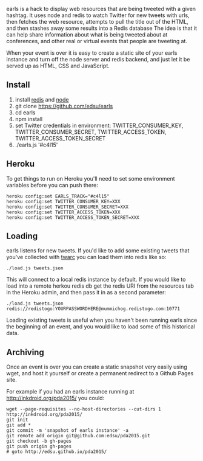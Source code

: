 earls is a hack to display web resources that are being tweeted with a given hashtag.
It uses node and redis to watch Twitter for new tweets with urls, then fetches the web resource, attempts to pull the title out of the HTML, and then stashes away some results into a Redis database The idea
is that it can help share information about what is being tweeted about at conferences, and other real or virtual events that people are tweeting at.

When your event is over it is easy to create a static site of your earls 
instance and turn off the node server and redis backend, and just let it be 
served up as HTML, CSS and JavaScript.

## Install

1. install [redis](http://redis.io) and [node](http://nodejs.org)
1. git clone https://github.com/edsu/earls
1. cd earls
1. npm install
1. set Twitter credentials in environment: TWITTER\_CONSUMER\_KEY, TWITTER\_CONSUMER\_SECRET, TWITTER\_ACCESS\_TOKEN, TWITTER\_ACCESS\_TOKEN\_SECRET
1. ./earls.js '#c4l15'

## Heroku

To get things to run on Heroku you'll need to set some environment variables
before you can push there:

```
heroku config:set EARLS_TRACK="#c4l15"
heroku config:set TWITTER_CONSUMER_KEY=XXX
heroku config:set TWITTER_CONSUMER_SECRET=XXX
heroku config:set TWITTER_ACCESS_TOKEN=XXX
heroku config:set TWITTER_ACCESS_TOKEN_SECRET=XXX
```

## Loading

earls listens for new tweets. If you'd like to add some existing tweets that
you've collected with [twarc](http://github.com/edsu/twarc) you can load them
into redis like so:

    ./load.js tweets.json 

This will connect to a local redis instance by default. If you would like to 
load into a remote herkou redis db get the redis URI from the resources tab in 
the Heroku admin, and then pass it in as a second parameter:

    ./load.js tweets.json redis://redistogo:YOURPASSWORDHERE@mummichog.redistogo.com:10771

Loading existing tweets is useful when you haven't been running earls since the
beginning of an event, and you would like to load some of this historical data.

## Archiving

Once an event is over you can create a static snapshot very easily using 
wget, and host it yourself or create a permanent redirect to a Github Pages 
site.

For example if you had an earls instance running at http://inkdroid.org/pda2015/
you could:

    wget --page-requisites --no-host-directories --cut-dirs 1 http://inkdroid.org/pda2015/
    git init 
    git add *
    git commit -m 'snapshot of earls instance' -a
    git remote add origin git@github.com:edsu/pda2015.git
    git checkout -b gh-pages
    git push origin gh-pages
    # goto http://edsu.github.io/pda2015/




